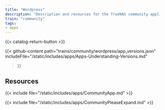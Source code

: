 ```yaml
---
title: "Wordpress"
description: "Description and resources for the TrueNAS community application called Wordpress."
train: "community"
tags:
- apps
---
```


{{< catalog-return-button >}}

{{< github-content 
    path="trains/community/wordpress/app_versions.json"
	includeFile="/static/includes/apps/Apps-Understanding-Versions.md"
>}}

## Resources

{{< include file="/static/includes/apps/CommunityApp.md" >}}

{{< include file="/static/includes/apps/CommunityPleaseExpand.md" >}}

<!--
<div class="docs-sections">

{{< doc-card title="<appname> Deployments" link="/resources/"
descr="How to deploy and configure the <appname> app." >}}

</div>
-->
